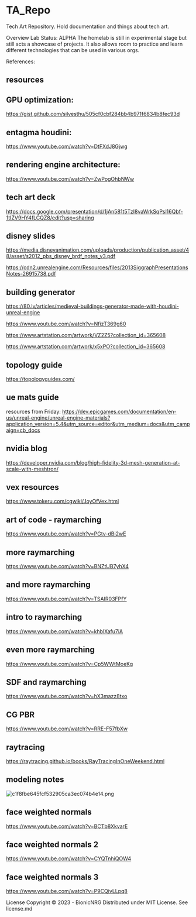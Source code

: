# TA_Repo
Tech Art Repository.  Hold documentation and things about tech art.

Overview
Lab Status: ALPHA The homelab is still in experimental stage but still acts a showcase of projects. It also allows room to practice and learn different technologies that can be used in various orgs.

References:
## resources

## GPU optimization:
https://gist.github.com/silvesthu/505cf0cbf284bb4b971f6834b8fec93d


## entagma houdini:
https://www.youtube.com/watch?v=DtFXdJ8Gjwg


## rendering engine architecture:
https://www.youtube.com/watch?v=ZwPogOhbNWw



## tech art deck
https://docs.google.com/presentation/d/1jAn581t5TzI8vaWrkSqPsl16Qbf-1tIZV9HY4fLCQZ8/edit?usp=sharing

## disney slides
https://media.disneyanimation.com/uploads/production/publication_asset/48/asset/s2012_pbs_disney_brdf_notes_v3.pdf

https://cdn2.unrealengine.com/Resources/files/2013SiggraphPresentationsNotes-26915738.pdf


## building generator
https://80.lv/articles/medieval-buildings-generator-made-with-houdini-unreal-engine

https://www.youtube.com/watch?v=NfizT369g60

https://www.artstation.com/artwork/VZ2Z5?collection_id=365608


https://www.artstation.com/artwork/x5xPO?collection_id=365608

## topology guide
https://topologyguides.com/

## ue mats guide
resources from Friday: https://dev.epicgames.com/documentation/en-us/unreal-engine/unreal-engine-materials?application_version=5.4&utm_source=editor&utm_medium=docs&utm_campaign=cb_docs


## nvidia blog
https://developer.nvidia.com/blog/high-fidelity-3d-mesh-generation-at-scale-with-meshtron/


## vex resources
https://www.tokeru.com/cgwiki/JoyOfVex.html

## art of code - raymarching
https://www.youtube.com/watch?v=PGtv-dBi2wE

## more raymarching
https://www.youtube.com/watch?v=BNZtUB7yhX4

## and more raymarching
https://www.youtube.com/watch?v=TSAIR03FPfY

## intro to raymarching
https://www.youtube.com/watch?v=khblXafu7iA

## even more raymarching
https://www.youtube.com/watch?v=Cp5WWtMoeKg

## SDF and raymarching
https://www.youtube.com/watch?v=hX3mazz8txo

## CG PBR
https://www.youtube.com/watch?v=RRE-F57fbXw

## raytracing
https://raytracing.github.io/books/RayTracingInOneWeekend.html


## modeling notes
![c1f8fbe645fcf532905ca3ec074b4e14.png](:/8e278a4f63664e11b8a320aec4f70c62)

## face weighted normals
https://www.youtube.com/watch?v=BCTb8XkvarE

## face weighted normals 2
https://www.youtube.com/watch?v=CYQTnhiQOW4

## face weighted normals 3
https://www.youtube.com/watch?v=P9CQivLLpq8




License
Copyright © 2023 - BionicNRG Distributed under MIT License. See license.md
